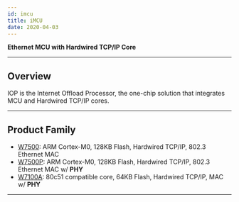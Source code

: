 ```yaml
---
id: imcu
title: iMCU
date: 2020-04-03
---
```



**Ethernet MCU with Hardwired TCP/IP Core**

-----

## Overview

IOP is the Internet Offload Processor, the one-chip solution that
integrates MCU and Hardwired TCP/IP cores.

-----

## Product Family

  - [W7500](W7500/Overview.md): ARM Cortex-M0, 128KB Flash,
    Hardwired TCP/IP, 802.3 Ethernet MAC
  - [W7500P](W7500P/Overview.md): ARM Cortex-M0, 128KB Flash,
    Hardwired TCP/IP, 802.3 Ethernet MAC w/ **PHY**
  - [W7100A](W7100A.md): 80c51
    compatible core, 64KB Flash, Hardwired TCP/IP, MAC w/ **PHY**

-----
